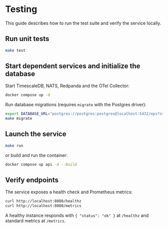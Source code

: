 # Testing

This guide describes how to run the test suite and verify the service locally.

## Run unit tests

```bash
make test
```

## Start dependent services and initialize the database

Start TimescaleDB, NATS, Redpanda and the OTel Collector:

```bash
docker compose up -d
```

Run database migrations (requires `migrate` with the Postgres driver):

```bash
export DATABASE_URL="postgres://postgres:postgres@localhost:5432/ops?sslmode=disable"
make migrate
```

## Launch the service

```bash
make run
```

or build and run the container:

```bash
docker compose up api -d --build
```

## Verify endpoints

The service exposes a health check and Prometheus metrics:

```bash
curl http://localhost:8080/healthz
curl http://localhost:8080/metrics
```

A healthy instance responds with `{ "status": "ok" }` at `/healthz` and standard metrics at `/metrics`.
